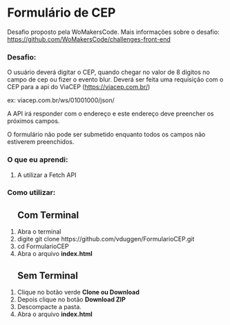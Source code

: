# Formulário de CEP
Desafio proposto pela WoMakersCode.
Mais informações sobre o desafio: https://github.com/WoMakersCode/challenges-front-end

### Desafio:
O usuário deverá digitar o CEP, quando chegar no valor de 8 digitos no campo de cep ou fizer o evento blur. Deverá ser feita uma requisição com o CEP para a api do ViaCEP (https://viacep.com.br/)

ex: viacep.com.br/ws/01001000/json/

A API irá responder com o endereço e este endereço deve preencher os próximos campos.

O formulário não pode ser submetido enquanto todos os campos não estiverem preenchidos.

### O que eu aprendi:
<ol>
  <li>A utilizar a Fetch API </li>
</ol>

### Como utilizar:
<ol>  
  <h2>Com Terminal</h2>
  <li>Abra o terminal</li>
  <li>digite git clone https://github.com/vduggen/FormularioCEP.git</li>
  <li>cd FormularioCEP</li>
  <li>Abra o arquivo <strong>index.html</strong></li>
</ol>

<ol>  
  <h2>Sem Terminal</h2>
  <li>Clique no botão verde <strong>Clone ou Download</strong></li>
  <li>Depois clique no botão <strong>Download ZIP</strong></li>
  <li>Descompacte a pasta.</li>
  <li>Abra o arquivo <strong>index.html</strong></li>
</ol>

